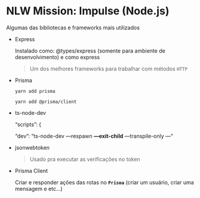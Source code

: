 # NLW Mission: Impulse (Node.js)

Algumas das bibliotecas e frameworks mais utilizados

- Express
    
    Instalado como: @types/express (somente para ambiente de desenvolvimento) e como express
    
    > Um dos melhores frameworks para trabalhar com métodos `HTTP`
    > 
- Prisma
    
    `yarn add prisma`
    
    `yarn add @prisma/client`
    
- ts-node-dev
    
    “scripts”: {
    
    “dev”: “ts-node-dev —respawn **—exit-child** —transpile-only —“
    
- jsonwebtoken
    
    > Usado pra executar as verificações no token
    > 
- Prisma Client
    
    Criar e responder ações das rotas no **`Prisma`** (criar um usuário, criar uma mensagem e etc…)